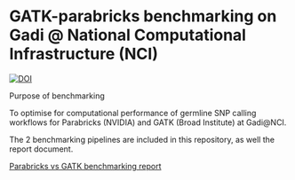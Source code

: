 # GATK-parabricks benchmarking on Gadi @ National Computational Infrastructure (NCI)

[![DOI](https://zenodo.org/badge/476988653.svg)](https://zenodo.org/badge/latestdoi/476988653)

Purpose of benchmarking

To optimise for computational performance of germline SNP calling workflows for Parabricks (NVIDIA) and GATK (Broad Institute) at Gadi@NCI.

The 2 benchmarking pipelines are included in this repository, as well the report document.


[Parabricks vs GATK benchmarking report](gatk_parabricks_benchmarking)

